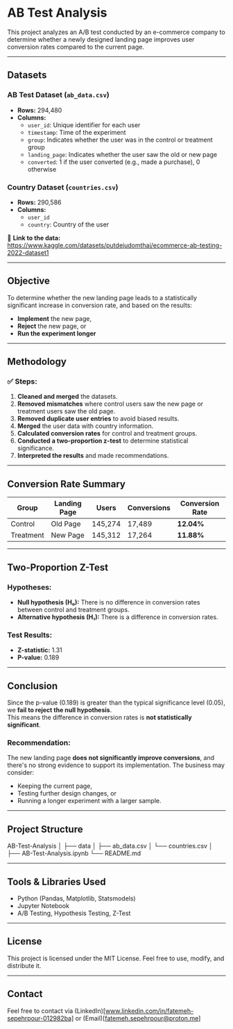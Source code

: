 # AB Test Analysis

This project analyzes an A/B test conducted by an e-commerce company to determine whether a newly designed landing page improves user conversion rates compared to the current page.

---

## Datasets

### **AB Test Dataset** (`ab_data.csv`)
- **Rows:** 294,480  
- **Columns:**
  - `user_id`: Unique identifier for each user
  - `timestamp`: Time of the experiment
  - `group`: Indicates whether the user was in the control or treatment group
  - `landing_page`: Indicates whether the user saw the old or new page
  - `converted`: 1 if the user converted (e.g., made a purchase), 0 otherwise

### **Country Dataset** (`countries.csv`)
- **Rows:** 290,586  
- **Columns:**
  - `user_id`
  - `country`: Country of the user

📎 **Link to the data:**  
https://www.kaggle.com/datasets/putdejudomthai/ecommerce-ab-testing-2022-dataset1

---

## Objective

To determine whether the new landing page leads to a statistically significant increase in conversion rate, and based on the results:
- **Implement** the new page,
- **Reject** the new page, or
- **Run the experiment longer**

---

## Methodology

### ✅ Steps:
1. **Cleaned and merged** the datasets.
2. **Removed mismatches** where control users saw the new page or treatment users saw the old page.
3. **Removed duplicate user entries** to avoid biased results.
4. **Merged** the user data with country information.
5. **Calculated conversion rates** for control and treatment groups.
6. **Conducted a two-proportion z-test** to determine statistical significance.
7. **Interpreted the results** and made recommendations.

---

## Conversion Rate Summary

| Group      | Landing Page | Users   | Conversions | Conversion Rate |
|------------|--------------|---------|-------------|------------------|
| Control    | Old Page     | 145,274 | 17,489      | **12.04%**       |
| Treatment  | New Page     | 145,312 | 17,264      | **11.88%**       |

---

## Two-Proportion Z-Test

### **Hypotheses:**
- **Null hypothesis (H₀):** There is no difference in conversion rates between control and treatment groups.
- **Alternative hypothesis (H₁):** There is a difference in conversion rates.

### **Test Results:**
- **Z-statistic:** 1.31  
- **P-value:** 0.189  

---

## Conclusion

Since the p-value (0.189) is greater than the typical significance level (0.05), we **fail to reject the null hypothesis**.  
This means the difference in conversion rates is **not statistically significant**.

### Recommendation:
The new landing page **does not significantly improve conversions**, and there's no strong evidence to support its implementation. The business may consider:
- Keeping the current page,
- Testing further design changes, or
- Running a longer experiment with a larger sample.

---

## Project Structure

AB-Test-Analysis
│
├── data
│   ├── ab_data.csv
│   └── countries.csv
│
├── AB-Test-Analysis.ipynb
└── README.md


---

## Tools & Libraries Used
- Python (Pandas, Matplotlib, Statsmodels)
- Jupyter Notebook
- A/B Testing, Hypothesis Testing, Z-Test

---

## License

This project is licensed under the MIT License. Feel free to use, modify, and distribute it.

---

## Contact

Feel free to contact via (LinkedIn)[www.linkedin.com/in/fatemeh-sepehrpour-012982ba] or (Email)[fatemeh.sepehrpour@proton.me]

